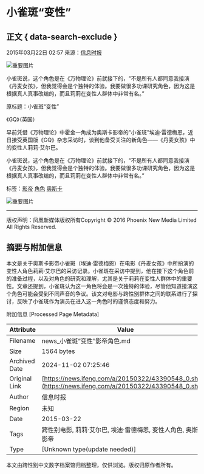 # 小雀斑“变性”

## 正文 { data-search-exclude }


2015年03月22日 02:57 来源：[信息时报](http://epaper.xxsb.com/showNews/2015-03-22/221831.html)

![重要图片](http://h2.ifengimg.com/0f56ee67a4c375c2/2013/1106/indeccode.png)

小雀斑说，这个角色是在《万物理论》前就接下的，“不是所有人都同意我接演《丹麦女孩》，但我觉得会是个独特的体验。我要做很多功课研究角色，因为这是根据真人真事改编的，而且莉莉在变性人群体中非常有名。”

原标题：小雀斑“变性”

《GQ》（英国）

早前凭借《万物理论》中霍金一角成为奥斯卡影帝的“小雀斑”埃迪·雷德梅恩，近日接受英国版《GQ》杂志采访时，谈到他备受关注的新角色——《丹麦女孩》中的变性人莉莉·艾尔巴。

小雀斑说，这个角色是在《万物理论》前就接下的，“不是所有人都同意我接演《丹麦女孩》，但我觉得会是个独特的体验。我要做很多功课研究角色，因为这是根据真人真事改编的，而且莉莉在变性人群体中非常有名。”

标签：[影帝](http://search.ifeng.com/sofeng/search.action?c=1&q=%E5%BD%B1%E5%B8%9D) [角色](http://search.ifeng.com/sofeng/search.action?c=1&q=%E8%A7%92%E8%89%B2) [奥斯卡](http://search.ifeng.com/sofeng/search.action?c=1&q=%E5%A5%A5%E6%96%AF%E5%8D%A1)

![重要图片](http://h2.ifengimg.com/0f56ee67a4c375c2/2013/1106/indeccode.png)

---

版权声明：凤凰新媒体版权所有Copyright © 2016 Phoenix New Media Limited All Rights Reserved.

## 摘要与附加信息

<!-- tcd_abstract -->
本文是关于奥斯卡影帝小雀斑（埃迪·雷德梅恩）在电影《丹麦女孩》中所扮演的变性人角色莉莉·艾尔巴的采访记录。小雀斑在采访中提到，他在接下这个角色前的准备过程，以及对角色的研究和理解，尤其是关于莉莉在变性人群体中的重要性。文章还提到，小雀斑认为这一角色将会是一次独特的体验，尽管他知道接演这个角色可能会受到不同声音的争议。该文对电影与跨性别群体之间的联系进行了探讨，反映了小雀斑作为演员在进入这一角色时的谨慎态度和努力。
<!-- tcd_abstract_end -->

附加信息 [Processed Page Metadata]

| Attribute       | Value                                  |
|-----------------|----------------------------------------|
| Filename        | news_小雀斑“变性”影帝角色.md                             |
| Size            | 1564 bytes                           |
| Archived Date   | 2024-11-02 07:25:46                             |
| Original Link   | [https://news.ifeng.com/a/20150322/43390548_0.shtml](https://news.ifeng.com/a/20150322/43390548_0.shtml)                       |
| Author          | 信息时报                               |
| Region          | 未知                               |
| Date            | 2015-03-22                                 |
| Tags            | 跨性别电影, 莉莉·艾尔巴, 埃迪·雷德梅恩, 变性人角色, 奥斯卡影帝                                 |
| Type            | [Unknown type(update needed)]                                 |
<!-- tcd_table_end -->

本文由跨性别中文数字档案馆归档整理，仅供浏览。版权归原作者所有。
